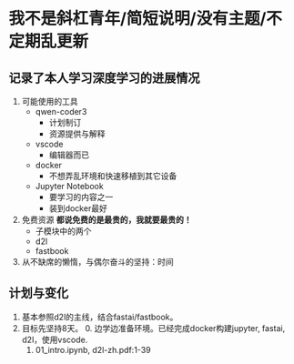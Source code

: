 # 我不是斜杠青年/简短说明/没有主题/不定期乱更新

## 记录了本人学习深度学习的进展情况
1. 可能使用的工具
   - qwen-coder3
     * 计划制订
     * 资源提供与解释
   - vscode
     * 编辑器而已
   - docker
     * 不想弄乱环境和快速移植到其它设备
   - Jupyter Notebook
     * 要学习的内容之一
     * 装到docker最好
2. 免费资源
   **都说免费的是最贵的，我就要最贵的！**
   - 子模块中的两个
    * d2l
    * fastbook
3. 从不缺席的懒惰，与偶尔奋斗的坚持：时间

## 计划与变化
1. 基本参照d2l的主线，结合fastai/fastbook。
2. 目标先坚持8天。
   0. 边学边准备环境。已经完成docker构建jupyter, fastai, d2l，使用vscode.
   1. 01_intro.ipynb, d2l-zh.pdf:1-39